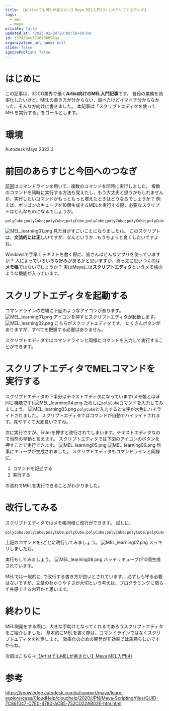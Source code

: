 ```yaml
---
title: 【ArtistでもMELが書きたい】Maya MEL入門(3)【スクリプトエディタ】
tags:
  - mel
  - maya
private: false
updated_at: '2023-02-04T20:08:58+09:00'
id: f37458ee3730706098aa
organization_url_name: null
slide: false
ignorePublish: false
---
```

# はじめに
この記事は、3DCG業界で働く**Artist向けのMEL入門記事**です。
普段の業務を効率化したいけど、MELの書き方が分からない、調べたけどイマイチ分からなかった、そんな方向けに書きました。
本記事は「スクリプトエディタを使ってMELを実行する」をゴールとします。

# 環境
Autodesk Maya 2022.2

# 前回のあらすじと今回へのつなぎ
[前回](https://qiita.com/Hum9183/private/5cee29b1e227834b2f8e)はコマンドラインを用いて、複数のコマンドを同時に実行しました。
複数のコマンドを同時に実行する方法も覚えたし、もう大丈夫と思うかもしれませんが、実行したいコマンドがもっともっと増えたときはどうなるでしょうか？
例えば、ポリゴンのキューブを10個生成するMELを実行する際、必要なスクリプトはどんなものになるでしょうか。
```
polyCube;polyCube;polyCube;polyCube;polyCube;polyCube;polyCube;polyCube;polyCube;polyCube;
```
![MEL_learning01.png](https://qiita-image-store.s3.ap-northeast-1.amazonaws.com/0/3121056/613be376-aefc-53c1-8b32-e69672ad0c46.png)
見た目がすごいことになりましたね。
このスクリプトは、**文法的には正しい**ですが、なんというか...もうちょっと良くしたいですよね。

Windowsで手早くテキストを書く際に、皆さんはどんなアプリを使っていますか？
人によっていろいろな好みがあるかと思いますが、真っ先に思いつくのは**メモ帳**ではないでしょうか？
実はMayaには**スクリプトエディタ**というメモ帳のような機能が入っています。

# スクリプトエディタを起動する
コマンドラインの右端に下図のようなアイコンがあります。
![MEL_learning01.png](https://qiita-image-store.s3.ap-northeast-1.amazonaws.com/0/3121056/6f792a00-11cb-0f10-e559-cdc1abb7abc9.png)
アイコンを押すとスクリプトエディタが起動します。
![MEL_learning02.png](https://qiita-image-store.s3.ap-northeast-1.amazonaws.com/0/3121056/bcf198fb-08b2-0c90-8607-c5da6d56ea21.png)
こちらがスクリプトエディタです。
たくさんボタンがありますが、すべてを把握する必要はありません。

スクリプトエディタではコマンドラインと同様にコマンドを入力して実行することができます。

# スクリプトエディタでMELコマンドを実行する
スクリプトエディタの下半分はテキストエディタになっています(メモ帳とほぼ同じ機能です)
![MEL_learning04.png](https://qiita-image-store.s3.ap-northeast-1.amazonaws.com/0/3121056/5ff2645e-349c-ec85-9b79-6752b4b4188e.png)
ためしに`polyCube`コマンドを入力してみましょう。
![MEL_learning03.png](https://qiita-image-store.s3.ap-northeast-1.amazonaws.com/0/3121056/581f3aea-17da-1582-c47f-bf45256bd414.png)
`polyCube`と入力すると文字が水色にハイライトされました。
スクリプトエディタではコマンドが自動でハイライトされます。見やすくて大変良いですね。

次に実行ですが、Enterを押すと改行されてしまいます。テキストエディタなので当然の挙動と言えます。
スクリプトエディタでは下図のアイコンのボタンを押すことで実行できます。
![MEL_learning05.png](https://qiita-image-store.s3.ap-northeast-1.amazonaws.com/0/3121056/3f5a2be2-175a-549b-2e74-b7c63b96bb77.png)
![MEL_learning06.png](https://qiita-image-store.s3.ap-northeast-1.amazonaws.com/0/3121056/948a9eb6-9cdf-fb85-9744-229828f4b9cd.png)
無事にキューブが生成されました。
スクリプトエディタもコマンドラインと同様に、
1. コマンドを記述する
2. 実行する

の流れでMELを実行できることがわかりました。

# 改行してみる
スクリプトエディタではメモ帳同様に改行ができます。
試しに、
```
polyCube;polyCube;polyCube;polyCube;polyCube;polyCube;polyCube;polyCube;polyCube;polyCube;
```
上記のコマンドを`;`ごとに改行してみましょう。
![MEL_learning07.png](https://qiita-image-store.s3.ap-northeast-1.amazonaws.com/0/3121056/d9d00402-9b6c-0424-be00-ac94ecbedebb.png)
スッキリしましたね。

実行もしてみましょう。
![MEL_learning08.png](https://qiita-image-store.s3.ap-northeast-1.amazonaws.com/0/3121056/5117f3a5-69ea-05e3-a942-6214189bcd9f.png)
バッチリキューブが10個生成されています。

MELでは一般的に`;`で改行する書き方が良いとされています。
必ずしも守る必要はないですが、文章のわかりやすさが大切という考えは、プログラミングに限らず共感できる内容かと思います。

# 終わりに
MEL開発をする際に、大きな手助けとなってくれるであろうスクリプトエディタをご紹介しました。
基本的にMELを書く際は、コマンドラインではなくスクリプトエディタを推奨します。
効率化のための開発が非効率では馬鹿らしいですからね。

次回はこちら→[【ArtistでもMELが書きたい】Maya MEL入門(4)](https://qiita.com/Hum9183/private/1fce41d94092676f4003)

# 参考
https://knowledge.autodesk.com/ja/support/maya/learn-explore/caas/CloudHelp/cloudhelp/2020/JPN/Maya-Scripting/files/GUID-7C861047-C7E0-4780-ACB5-752CD22AB02E-htm.html

